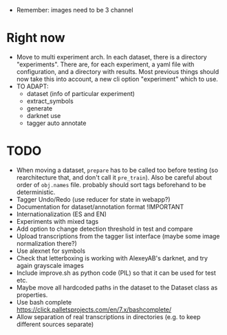 - Remember: images need to be 3 channel

# Right now

- Move to multi experiment arch. In each dataset, there is a directory
    "experiments". There are, for each experiment, a yaml file with
    configuration, and a directory with results. Most previous things should now
    take this into account, a new cli option "experiment" which to use.
- TO ADAPT:
    * dataset (info of particular experiment)
    * extract_symbols
    * generate
    * darknet use
    * tagger auto annotate

# TODO

- When moving a dataset, `prepare` has to be called too before testing (so
    rearchitecture that, and don't call it `pre_train`). Also be careful about
    order of `obj.names` file. probably should sort tags beforehand to be
    deterministic.
- Tagger Undo/Redo (use reducer for state in webapp?)
- Documentation for dataset/annotation format !IMPORTANT
- Internationalization (ES and EN)
- Experiments with mixed tags
- Add option to change detection threshold in test and compare
- Upload transcriptions from the tagger list interface (maybe some image
    normalization there?)
- Use alexnet for symbols
- Check that letterboxing is working with AlexeyAB's darknet, and try again
  grayscale images
- Include improve.sh as python code (PIL) so that it can be used for test etc.
- Maybe move all hardcoded paths in the dataset to the Dataset class as properties.
- Use bash complete https://click.palletsprojects.com/en/7.x/bashcomplete/
- Allow separation of real transcriptions in directories (e.g. to keep different
    sources separate)
